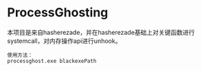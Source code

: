 # ProcessGhosting
本项目是来自hasherezade，并在hasherezade基础上对关键函数进行systemcall，对内存操作api进行unhook。
```
使用方法：
processghost.exe blackexePath

```
